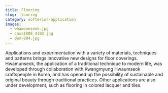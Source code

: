 ```yaml
---
title: Flooring
slug: flooring
category: softerior-application
images:
  - whamoonseok.jpg
  - casa1808_4102.jpg
  - dwm-004.jpg
---
```


Applications and  experimentation with a variety of materials, techniques and patterns brings innovative new designs for floor coverings. Hwamunseok, the application of a traditional technique  to modern life, was developed through collaboration with Kwangmyung Hwaumseok craftspeople in Korea, and has opened up the  possibility of sustainable and   original beauty through traditional practices. Other applications are also  under development, such as flooring in colored lacquer  and tiles.

